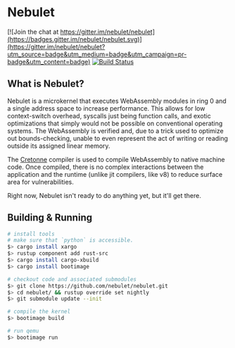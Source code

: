 # Nebulet

[![Join the chat at https://gitter.im/nebulet/nebulet](https://badges.gitter.im/nebulet/nebulet.svg)](https://gitter.im/nebulet/nebulet?utm_source=badge&utm_medium=badge&utm_campaign=pr-badge&utm_content=badge)
[![Build Status](https://travis-ci.org/nebulet/nebulet.svg?branch=master)](https://travis-ci.org/nebulet/nebulet)

## What is Nebulet?

Nebulet is a microkernel that executes WebAssembly modules in ring 0 and a single address space to increase performance. This allows for low context-switch overhead, syscalls just being function calls, and exotic optimizations that simply would not be possible on conventional operating systems. The WebAssembly is verified and, due to a trick used to optimize out bounds-checking, unable to even represent the act of writing or reading outside its assigned linear memory.

The [Cretonne](https://github.com/cretonne/cretonne) compiler is used to compile WebAssembly to native machine code. Once compiled, there is no complex interactions between the application and the runtime (unlike jit compilers, like v8) to reduce surface area for vulnerabilities.

Right now, Nebulet isn't ready to do anything yet, but it'll get there.

## Building & Running

```sh
# install tools
# make sure that `python` is accessible.
$> cargo install xargo
$> rustup component add rust-src
$> cargo install cargo-xbuild
$> cargo install bootimage

# checkout code and associated submodules
$> git clone https://github.com/nebulet/nebulet.git
$> cd nebulet/ && rustup override set nightly
$> git submodule update --init

# compile the kernel
$> bootimage build

# run qemu
$> bootimage run
```
